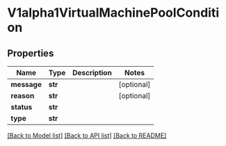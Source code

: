 # V1alpha1VirtualMachinePoolCondition

## Properties
Name | Type | Description | Notes
------------ | ------------- | ------------- | -------------
**message** | **str** |  | [optional] 
**reason** | **str** |  | [optional] 
**status** | **str** |  | 
**type** | **str** |  | 

[[Back to Model list]](../README.md#documentation-for-models) [[Back to API list]](../README.md#documentation-for-api-endpoints) [[Back to README]](../README.md)


